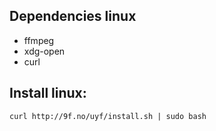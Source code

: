 ## Dependencies linux

- ffmpeg
- xdg-open
- curl


## Install linux:

    curl http://9f.no/uyf/install.sh | sudo bash

